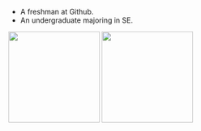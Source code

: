 * A freshman at Github.
* An undergraduate majoring in SE.

<p>
  <img height="180em" src="https://github-readme-stats.vercel.app/api?username=C-256&show_icons=true&count_private=true" />
  <img height="180em" src="https://github-readme-stats.vercel.app/api/top-langs/?username=C-256&layout=compact" />
</p>
